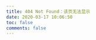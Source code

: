 ```yaml
---
title: 404 Not Found：该页无法显示
date: 2020-03-17 10:06:50
toc: false
comments: false
---
```




<!DOCTYPE html>
<html>
    <head>
         <meta charset="UTF-8" />
         <title>404</title>                                                                                                                                        
    </head>
    <body>
         <script type="text/javascript" src="//qzonestyle.gtimg.cn/qzone/hybrid/app/404/search_children.js" homePageName="返回首页" homePageUrl="https://www.wangjilan.com"></script>
    </body>
</html>